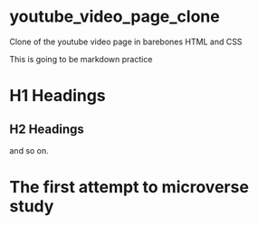 # youtube_video_page_clone
Clone of the youtube video page in barebones HTML and CSS

This is going to be markdown practice
# H1 Headings
## H2 Headings
and so on.
# The first attempt to microverse study
